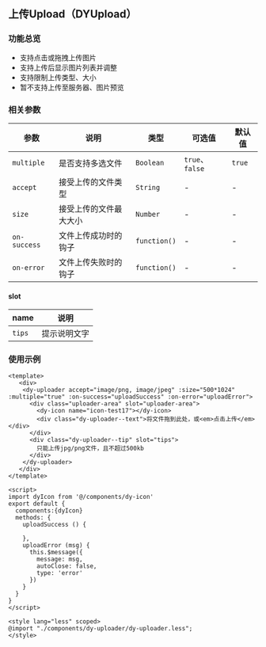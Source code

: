 ##  上传Upload（DYUpload）

### 功能总览

  * 支持点击或拖拽上传图片
  * 支持上传后显示图片列表并调整
  * 支持限制上传类型、大小
  * 暂不支持上传至服务器、图片预览

### 相关参数

  | 参数                     | 说明             | 类型        | 可选值                              | 默认值           |
  | ------------------------ | ---------------- | ----------- | ---------------------------------- | ---------------- |
  | `multiple`              | 是否支持多选文件 | `Boolean`  | `true`、`false`                        |     `true`       |
  | `accept`                | 接受上传的文件类型 | `String`  |     -                             |          -          |
  | `size`            | 接受上传的文件最大大小    | `Number` | -                              | -                   |
  | `on-success`             | 文件上传成功时的钩子     | `function()`  | -                   | -                 |
  | `on-error`                 | 文件上传失败时的钩子     | `function()`  | -       | -                   |

#### slot
| name                    | 说明             |
| ------------------------ | ---------------- |
| `tips`              | 提示说明文字 | 

### 使用示例
```
<template>
   <div>
    <dy-uploader accept="image/png, image/jpeg" :size="500*1024" :multiple="true" :on-success="uploadSuccess" :on-error="uploadError">
      <div class="uploader-area" slot="uploader-area">
        <dy-icon name="icon-test17"></dy-icon>
        <div class="dy-uploader--text">将文件拖到此处，或<em>点击上传</em></div>
      </div>
      <div class="dy-uploader--tip" slot="tips">
        只能上传jpg/png文件，且不超过500kb
      </div>
    </dy-uploader>
   </div>
</template>

<script>
import dyIcon from '@/components/dy-icon'
export default {
  components:{dyIcon}
  methods: {
    uploadSuccess () {

    },
    uploadError (msg) {
      this.$message({
        message: msg,
        autoClose: false,
        type: 'error'
      })
    }
  }
}
</script>

<style lang="less" scoped>
@import "./components/dy-uploader/dy-uploader.less";
</style>


```

